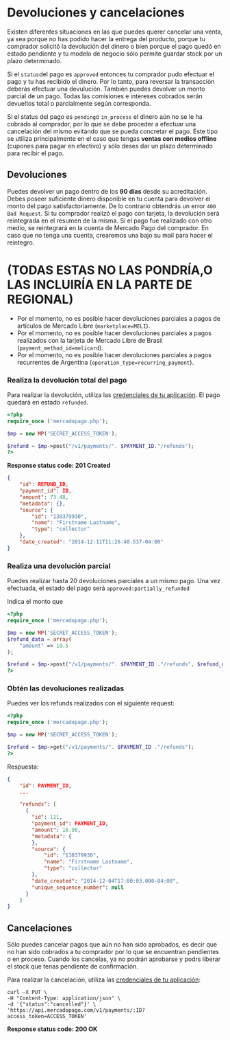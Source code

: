 # Devoluciones y cancelaciones

Existen diferentes situaciones en las que puedes querer cancelar una venta, ya sea porque no has podido hacer la entrega del producto, porque tu comprador solicitó la devolución del dinero o bien porque el pago quedó en estado pendiente y tu modelo de negocio sólo permite guardar stock por un plazo determinado.

Si el `status`del pago es `approved` entonces tu comprador pudo efectuar el pago y tu has recibido el dinero. Por lo tanto, para reversar la transacción deberás efectuar una devulución. También puedes devolver un monto parcial de un pago.
Todas las comisiones e intereses cobrados serán devueltos total o parcialmente según corresponda.

Si el status del pago es `pending`o `in_process` el dinero aún no se le ha cobrado al comprador, por lo que se debe proceder a efectuar una cancelación del mismo evitando que se pueda concretar el pago. Este tipo se utiliza principalmente en el caso que tengas **ventas con medios offline** (cupones para pagar en efectivo) y sólo deses dar un plazo determinado para recibir el pago.


## Devoluciones

Puedes devolver un pago dentro de los **90 días** desde su acreditación.
Debes poseer suficiente dinero disponible en tu cuenta para devolver el monto del pago satisfactoriamente. De lo contrario obtendrás un error `400 Bad Request`.
Si tu comprador realizó el pago con tarjeta, la devolución será reintegrada en el resumen de la misma. 
Si el pago fue realizado con otro medio, se reintegrará en la cuenta de Mercado Pago del comprador. En caso que no tenga una cuenta, crearemos una bajo su mail para hacer el reintegro.


# (TODAS ESTAS NO LAS PONDRÍA,O LAS INCLUIRÍA EN LA PARTE DE REGIONAL)
- Por el momento, no es posible hacer devoluciones parciales a pagos de artículos de Mercado Libre (`marketplace=MELI`).
- Por el momento, no es posible hacer devoluciones parciales a pagos realizados con la tarjeta de Mercado Libre de Brasil (`payment_method_id=melicard`).
- Por el momento, no es posible hacer devoluciones parciales a pagos recurrentes de Argentina (`operation_type=recurring_payment`).

### Realiza la devolución total del pago

Para realizar la devolución, utiliza las [credenciales de tu aplicación](). El pago quedará en estado `refunded`.

```php
<?php
require_once ('mercadopago.php');

$mp = new MP('SECRET_ACCESS_TOKEN');

$refund = $mp->post("/v1/payments/". $PAYMENT_ID."/refunds");
?>
```

**Response status code: 201 Created**

```json
{
	"id": REFUND_ID,
	"payment_id": ID,
	"amount": 73.48,
	"metadata": {},
	"source": {
		"id": "130379930",
		"name": "Firstname Lastname",
		"type": "collector"
	},
	"date_created": "2014-12-11T11:26:40.537-04:00"
}
```

### Realiza una devolución parcial

Puedes realizar hasta 20 devoluciones parciales a un mismo pago. Una vez efectuada, el estado del pago será `approved:partially_refunded`

Indica el monto que 

```php
<?php
require_once ('mercadopago.php');

$mp = new MP('SECRET_ACCESS_TOKEN');
$refund_data = array(
	"amount" => 10.5
);

$refund = $mp->post("/v1/payments/". $PAYMENT_ID ."/refunds", $refund_data);
?>
```

### Obtén las devoluciones realizadas

Puedes ver los refunds realizados con el siguiente request:

```php
<?php
require_once ('mercadopago.php');

$mp = new MP('SECRET_ACCESS_TOKEN');

$refund = $mp->get("/v1/payments/". $PAYMENT_ID ."/refunds");
?>
```

Respuesta:

```json
{
    "id": PAYMENT_ID,
    ...

    "refunds": [
      {
        "id": 111,
        "payment_id": PAYMENT_ID,
        "amount": 16.98,
        "metadata": {
        },
        "source": {
            "id": "130379930",
            "name": "Firstname Lastname",
            "type": "collector"
        },
        "date_created": "2014-12-04T17:00:03.000-04:00",
        "unique_sequence_number": null
      }
    ]
}
```


## Cancelaciones

Sólo puedes cancelar pagos que aún no han sido aprobados, es decir que no han sido cobrados a tu comprador por lo que se encuentran pendientes o en proceso. Cuando los cancelas, ya no podrán aprobarse y podrs liberar el stock que tenas pendiente de confirmación.

Para realizar la cancelación, utiliza las [credenciales de tu aplicación]():


```curl
curl -X PUT \
-H "Content-Type: application/json" \
-d '{"status":"cancelled"}' \
'https://api.mercadopago.com/v1/payments/:ID?access_token=ACCESS_TOKEN'
```

**Response status code: 200 OK**


